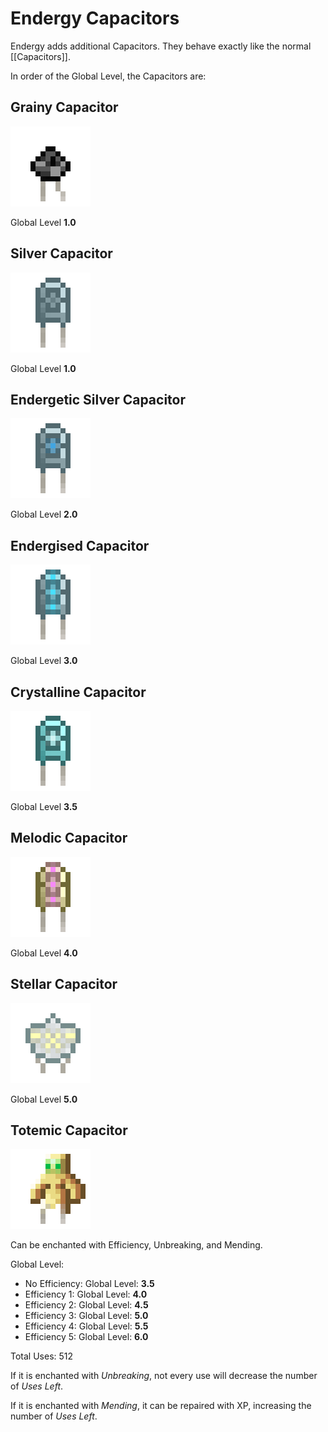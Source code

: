 # Endergy Capacitors

Endergy adds additional Capacitors. They behave exactly like the normal [[Capacitors]].

In order of the Global Level, the Capacitors are:

## Grainy Capacitor
![](renders/capacitor_grainy.png)

Global Level **1.0**

## Silver Capacitor
![](renders/capacitor_silver.png)

Global Level **1.0**

## Endergetic Silver Capacitor
![](renders/capacitor_energetic_silver.png)

Global Level **2.0**

## Endergised Capacitor
![](renders/capacitor_vivid.png)

Global Level **3.0**

## Crystalline Capacitor
![](renders/capacitor_crystalline.png)

Global Level **3.5**

## Melodic Capacitor
![](renders/capacitor_melodic.png)

Global Level **4.0**

## Stellar Capacitor
![](renders/capacitor_stellar.png)

Global Level **5.0**

## Totemic Capacitor
![](renders/capacitor_totemic.png)

Can be enchanted with Efficiency, Unbreaking, and Mending.

Global Level:

* No Efficiency: Global Level: **3.5**
* Efficiency 1: Global Level: **4.0**
* Efficiency 2: Global Level: **4.5**
* Efficiency 3: Global Level: **5.0**
* Efficiency 4: Global Level: **5.5**
* Efficiency 5: Global Level: **6.0**

Total Uses: 512

If it is enchanted with *Unbreaking*, not every use will decrease the number of *Uses Left*.

If it is enchanted with *Mending*, it can be repaired with XP, increasing the number of *Uses Left*.
